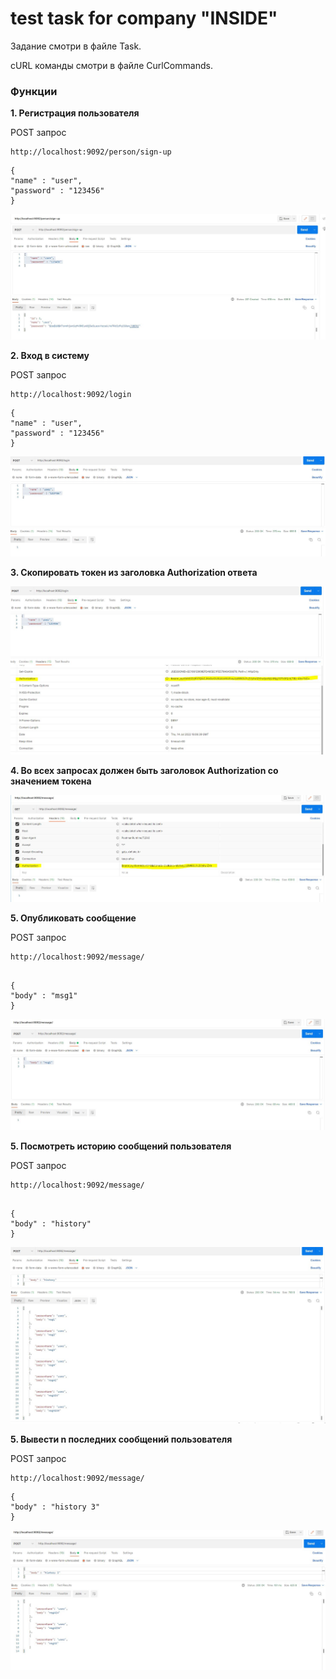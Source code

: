 # test task for company "INSIDE"

Задание смотри в файле Task.  

cURL команды смотри в файле CurlCommands.



### Функции

**1. Регистрация пользователя**  

POST запрос
```
http://localhost:9092/person/sign-up 
```

```
{
"name" : "user",
"password" : "123456"
}
```

![ScreenShot](images/1.JPG)

**2. Вход в систему**  

POST запрос

```
http://localhost:9092/login 
```

```
{
"name" : "user",
"password" : "123456"
}
```

![ScreenShot](images/2.JPG)

**3. Скопировать токен из заголовка Authorization ответа**  

![ScreenShot](images/3.JPG)

**4. Во всех запросах должен быть заголовок Authorization со значением токена**  

![ScreenShot](images/4.JPG)

**5. Опубликовать сообщение**  

POST запрос

```
http://localhost:9092/message/
```
```

{
"body" : "msg1"
}
```

![ScreenShot](images/5.JPG)

**5. Посмотреть историю сообщений пользователя**  

POST запрос

```
http://localhost:9092/message/
```
```

{
"body" : "history"
}
```

![ScreenShot](images/6.JPG)

**5. Вывести n последних сообщений пользователя**  

POST запрос

```
http://localhost:9092/message/
```

```
{
"body" : "history 3"
}
```

![ScreenShot](images/7.JPG)

